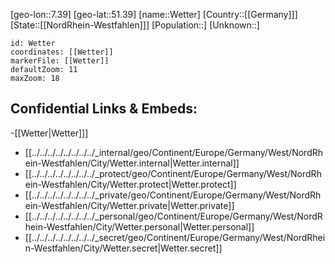 ﻿---
location: [51.39,7.39]
mapzoom: [7,12] 
mapmarker: city 
type: City
tags:
- geo/City


SpocWebEntityId: 35580
isDeleted: false
confidential: public

---
[geo-lon::7.39]
[geo-lat::51.39]
[name::Wetter]
[Country::[[Germany]]]
[State::[[NordRhein-Westfahlen]]]
[Population::]
[Unknown::]


```leaflet
id: Wetter
coordinates: [[Wetter]]
markerFile: [[Wetter]]
defaultZoom: 11 
maxZoom: 18
```


## Confidential Links & Embeds: 
-[[Wetter|Wetter]]] 
- [[../../../../../../../../_internal/geo/Continent/Europe/Germany/West/NordRhein-Westfahlen/City/Wetter.internal|Wetter.internal]] 
- [[../../../../../../../../_protect/geo/Continent/Europe/Germany/West/NordRhein-Westfahlen/City/Wetter.protect|Wetter.protect]] 
- [[../../../../../../../../_private/geo/Continent/Europe/Germany/West/NordRhein-Westfahlen/City/Wetter.private|Wetter.private]] 
- [[../../../../../../../../_personal/geo/Continent/Europe/Germany/West/NordRhein-Westfahlen/City/Wetter.personal|Wetter.personal]] 
- [[../../../../../../../../_secret/geo/Continent/Europe/Germany/West/NordRhein-Westfahlen/City/Wetter.secret|Wetter.secret]] 
